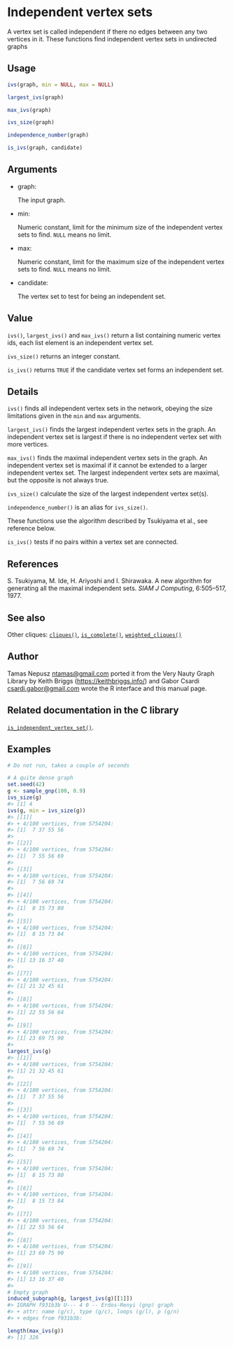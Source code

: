 # Independent vertex sets

A vertex set is called independent if there no edges between any two
vertices in it. These functions find independent vertex sets in
undirected graphs

## Usage

``` r
ivs(graph, min = NULL, max = NULL)

largest_ivs(graph)

max_ivs(graph)

ivs_size(graph)

independence_number(graph)

is_ivs(graph, candidate)
```

## Arguments

- graph:

  The input graph.

- min:

  Numeric constant, limit for the minimum size of the independent vertex
  sets to find. `NULL` means no limit.

- max:

  Numeric constant, limit for the maximum size of the independent vertex
  sets to find. `NULL` means no limit.

- candidate:

  The vertex set to test for being an independent set.

## Value

`ivs()`, `largest_ivs()` and `max_ivs()` return a list containing
numeric vertex ids, each list element is an independent vertex set.

`ivs_size()` returns an integer constant.

`is_ivs()` returns `TRUE` if the candidate vertex set forms an
independent set.

## Details

`ivs()` finds all independent vertex sets in the network, obeying the
size limitations given in the `min` and `max` arguments.

`largest_ivs()` finds the largest independent vertex sets in the graph.
An independent vertex set is largest if there is no independent vertex
set with more vertices.

`max_ivs()` finds the maximal independent vertex sets in the graph. An
independent vertex set is maximal if it cannot be extended to a larger
independent vertex set. The largest independent vertex sets are maximal,
but the opposite is not always true.

`ivs_size()` calculate the size of the largest independent vertex
set(s).

`independence_number()` is an alias for `ivs_size()`.

These functions use the algorithm described by Tsukiyama et al., see
reference below.

`is_ivs()` tests if no pairs within a vertex set are connected.

## References

S. Tsukiyama, M. Ide, H. Ariyoshi and I. Shirawaka. A new algorithm for
generating all the maximal independent sets. *SIAM J Computing*,
6:505–517, 1977.

## See also

Other cliques: [`cliques()`](https://r.igraph.org/reference/cliques.md),
[`is_complete()`](https://r.igraph.org/reference/is_complete.md),
[`weighted_cliques()`](https://r.igraph.org/reference/weighted_cliques.md)

## Author

Tamas Nepusz <ntamas@gmail.com> ported it from the Very Nauty Graph
Library by Keith Briggs (<https://keithbriggs.info/>) and Gabor Csardi
<csardi.gabor@gmail.com> wrote the R interface and this manual page.

## Related documentation in the C library

[`is_independent_vertex_set()`](https://igraph.org/c/html/latest/igraph-Cliques.html#igraph_is_independent_vertex_set).

## Examples

``` r
# Do not run, takes a couple of seconds

# A quite dense graph
set.seed(42)
g <- sample_gnp(100, 0.9)
ivs_size(g)
#> [1] 4
ivs(g, min = ivs_size(g))
#> [[1]]
#> + 4/100 vertices, from 5754204:
#> [1]  7 37 55 56
#> 
#> [[2]]
#> + 4/100 vertices, from 5754204:
#> [1]  7 55 56 69
#> 
#> [[3]]
#> + 4/100 vertices, from 5754204:
#> [1]  7 56 69 74
#> 
#> [[4]]
#> + 4/100 vertices, from 5754204:
#> [1]  8 15 73 80
#> 
#> [[5]]
#> + 4/100 vertices, from 5754204:
#> [1]  8 15 73 84
#> 
#> [[6]]
#> + 4/100 vertices, from 5754204:
#> [1] 13 16 37 40
#> 
#> [[7]]
#> + 4/100 vertices, from 5754204:
#> [1] 21 32 45 61
#> 
#> [[8]]
#> + 4/100 vertices, from 5754204:
#> [1] 22 55 56 64
#> 
#> [[9]]
#> + 4/100 vertices, from 5754204:
#> [1] 23 69 75 90
#> 
largest_ivs(g)
#> [[1]]
#> + 4/100 vertices, from 5754204:
#> [1] 21 32 45 61
#> 
#> [[2]]
#> + 4/100 vertices, from 5754204:
#> [1]  7 37 55 56
#> 
#> [[3]]
#> + 4/100 vertices, from 5754204:
#> [1]  7 55 56 69
#> 
#> [[4]]
#> + 4/100 vertices, from 5754204:
#> [1]  7 56 69 74
#> 
#> [[5]]
#> + 4/100 vertices, from 5754204:
#> [1]  8 15 73 80
#> 
#> [[6]]
#> + 4/100 vertices, from 5754204:
#> [1]  8 15 73 84
#> 
#> [[7]]
#> + 4/100 vertices, from 5754204:
#> [1] 22 55 56 64
#> 
#> [[8]]
#> + 4/100 vertices, from 5754204:
#> [1] 23 69 75 90
#> 
#> [[9]]
#> + 4/100 vertices, from 5754204:
#> [1] 13 16 37 40
#> 
# Empty graph
induced_subgraph(g, largest_ivs(g)[[1]])
#> IGRAPH f931b3b U--- 4 0 -- Erdos-Renyi (gnp) graph
#> + attr: name (g/c), type (g/c), loops (g/l), p (g/n)
#> + edges from f931b3b:

length(max_ivs(g))
#> [1] 326
```
